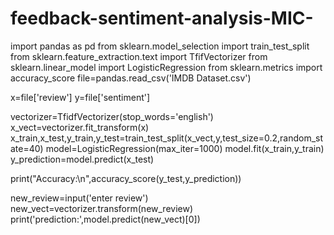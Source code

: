 # feedback-sentiment-analysis-MIC-
import pandas as pd
from sklearn.model_selection import train_test_split
from sklearn.feature_extraction.text import TfifVectorizer
from sklearn.linear_model import LogisticRegression
from sklearn.metrics import accuracy_score
file=pandas.read_csv('IMDB Dataset.csv')

x=file['review']
y=file['sentiment']

vectorizer=TfidfVectorizer(stop_words='english')
x_vect=vectorizer.fit_transform(x)
x_train,x_test,y_train,y_test=train_test_split(x_vect,y,test_size=0.2,random_state=40)
model=LogisticRegression(max_iter=1000)
model.fit(x_train,y_train)
y_prediction=model.predict(x_test)

print("Accuracy:\n",accuracy_score(y_test,y_prediction))

new_review=input('enter review')
new_vect=vectorizer.transform(new_review)
print('prediction:',model.predict(new_vect)[0])
